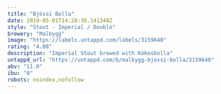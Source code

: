 ```yaml
---
title: "Bjössi Bolla"
date: 2019-05-01T14:28:36.141348Z
style: "Stout - Imperial / Double"
brewery: "Malbygg"
image: "https://labels.untappd.com/labels/3159640"
rating: "4.08"
description: "Imperial Stout brewed with Kókosbolla"
untappd_url: "https://untappd.com/b/malbygg-bjossi-bolla/3159640"
abv: "11.0"
ibu: "0"
robots: noindex,nofollow
---
```

